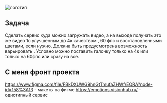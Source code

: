 ![логотип](https://emotions.visionhub.ru/static/media/eora-logo-black.a884d671.svg)
## Задача
Сделать сервис куда можно загружать видео, а на выходе получать это же видео 1с улучшенным до 4к качеством , 60 фпс и восстановленными цветами, если нужно. 
Должна быть предусмотрена возможность варьировать .
Условно можно поставить галочку только на 4к или только на 60фпс или сразу на все.
## С меня фронт проекта
https://www.figma.com/file/FBkDXUWG9hnGtTmufaZHWf/EORA?node-id=158%3A13 - макеты на фигме
https://emotions.visionhub.ru/ - однотипный сервис 
